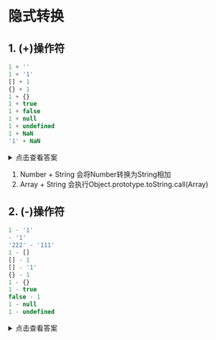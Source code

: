 # 隐式转换

## 1. (+)操作符

```js
1 + ''
1 + '1'
[] + 1
{} + 1
1 + {}
1 + true
1 + false
1 + null
1 + undefined
1 + NaN
'1' + NaN
```

<details>
<summary>点击查看答案</summary>

```js
1 + '' // '1'
1 + '1' // '11'
[] + 1 // '1'
{} + 1 // 1
1 + {} // '1[object Object]'
1 + true // 2
1 + false // 1
1 + null // 1
1 + undefined // NaN
```
</details>

1. Number + String 会将Number转换为String相加
2. Array + String 会执行Object.prototype.toString.call(Array)

## 2. (-)操作符
```js
1 - '1'
- '1'
'222' - '111'
1 - []
[] - 1
[] - '1'
{} - 1
1 - {}
1 - true
false - 1
1 - null
1 - undefined
```

<details>
<summary>点击查看答案</summary>

```js
1 - '1'
- '1'
'222' - '111'
1 - []
[] - 1
[] - '1'
{} - 1
1 - {}
1 - true
false - 1
1 - null
1 - undefined
```
</details>